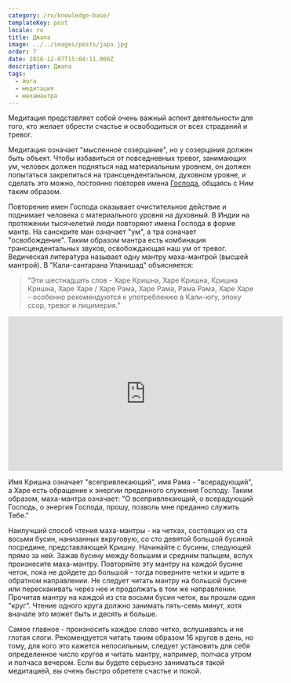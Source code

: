 ```yaml
---
category: /ru/knowledge-base/
templateKey: post
locale: ru
title: Джапа
image: ../../images/posts/japa.jpg
order: 7
date: 2018-12-07T15:04:11.000Z
description: Джапа
tags:
  - йога
  - медитация
  - махамантра
---
```

Медитация представляет собой очень важный аспект деятельности для того, кто желает обрести счастье и освободиться от всех страданий и тревог.

Медитация означает "мысленное созерцание", но у созерцания должен быть объект. Чтобы избавиться от повседневных тревог, занимающих ум, человек должен подняться над материальным уровнем, он должен попытаться закрепиться на трансцендентальном, духовном уровне, и сделать это можно, постоянно повторяя имена [Господа](/ru/krishna), общаясь с Ним таким образом.

Повторение имен Господа оказывает очистительное действие и поднимает человека с материального уровня на духовный. В Индии на протяжении тысячелетий люди повторяют имена Господа в форме мантр. На санскрите ман означает "ум", а тра означает "освобождение". Таким образом мантра есть комбинация трансцендентальных звуков, освобождающая наш ум от тревог. Ведическая литература называет одну мантру маха-мантрой (высшей мантрой). В "Кали-сантарана Упанишад" объясняется:

>"Эти шестнадцать слов - Харе Кришна, Харе Кришна, Кришна Кришна, Харе Харе / Харе Рама, Харе Рама, Рама Рама, Харе Харе - особенно рекомендуются к употреблению в Кали-югу, эпоху ссор, тревог и лицимерия."

<iframe width="560" height="315" src="https://www.youtube.com/embed/l5bhA4ZIS4g" frameborder="0" allow="accelerometer; autoplay; encrypted-media; gyroscope; picture-in-picture" allowfullscreen></iframe>

Имя Кришна означает "всепривлекающий", имя Рама - "всерадующий", а Харе есть обращение к энергии преданного служения Господу. Таким образом, маха-мантра означает: "О всепривлекающий, о всерадующий Господь, о энергия Господа, прошу, позволь мне преданно служить Тебе."

Наилучший способ чтения маха-мантры - на четках, состоящих из ста восьми бусин, нанизанных вкруговую, со сто девятой большой бусиной посредине, представляющей Кришну. Начинайте с бусины, следующей прямо за ней. Зажав бусину между большим и средним пальцем, вслух произнесите маха-мантру. Повторяйте эту мантру на каждой бусине четок, пока не дойдете до большой - тогда поверните четки и идите в обратном направлении. Не следует читать мантру на большой бусине или перескакивать через нее и продолжать в том же направлении. Прочитав мантру на каждой из ста восьми бусин четок, вы прошли один "круг". Чтение одного круга должно занимать пять-семь минут, хотя вначале это может быть и десять и больше.

Самое главное - произносить каждое слово четко, вслушиваясь и не глотая слоги. Рекомендуется читать таким образом 16 кругов в день, но тому, для кого это кажется непосильным, следует установить для себя определенное число кругов и читать мантру, например, полчаса утром и полчаса вечером. Если вы будете серьезно заниматься такой медитацией, вы очень быстро обретете счастье и покой.

